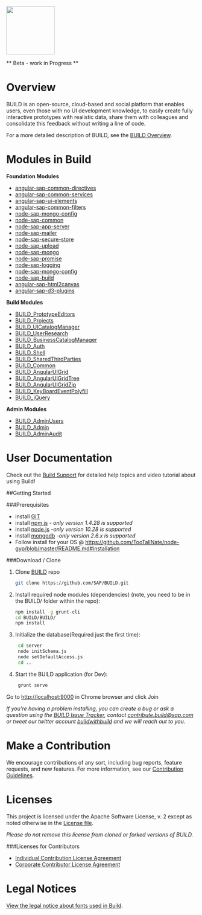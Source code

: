 <img src = "https://github.com/SAP/BUILD/blob/master/docs/images/BUILD_Logo_Light.png?raw=true" height="128"> 

** Beta - work in Progress **

# Overview 
BUILD  is an open-source, cloud-based and social platform that enables users, even those with no UI development knowledge, to easily create fully interactive prototypes with realistic data, share them with colleagues and consolidate this feedback without writing a line of code. 

For a more detailed description of BUILD, see the [BUILD Overview](https://github.com/SAP/BUILD/wiki/BUILD-Overview).

# Modules in Build
**Foundation Modules**
+ [angular-sap-common-directives](https://github.com/SAP/BUILD/tree/master/angular-sap-common-directives)
+ [angular-sap-common-services](https://github.com/SAP/BUILD/tree/master/angular-sap-common-services)
+ [angular-sap-ui-elements](https://github.com/SAP/BUILD/tree/master/angular-sap-ui-elements)
+ [angular-sap-common-filters](https://github.com/SAP/BUILD/tree/master/angular-sap-common-filters)
+ [node-sap-mongo-config](https://github.com/SAP/BUILD/tree/master/node-sap-mongo-config)
+ [node-sap-common](https://github.com/SAP/BUILD/tree/master/node-sap-common)
+ [node-sap-app-server](https://github.com/SAP/BUILD/tree/master/node-sap-app-server)
+ [node-sap-mailer](https://github.com/SAP/BUILD/tree/master/node-sap-mailer)
+ [node-sap-secure-store](https://github.com/SAP/BUILD/tree/master/node-sap-secure-store)
+ [node-sap-upload](https://github.com/SAP/BUILD/tree/master/node-sap-upload)
+ [node-sap-mongo](https://github.com/SAP/BUILD/tree/master/node-sap-mongo)
+ [node-sap-promise](https://github.com/SAP/BUILD/tree/master/node-sap-promise)
+ [node-sap-logging](https://github.com/SAP/BUILD/tree/master/node-sap-logging)
+ [node-sap-mongo-config](https://github.com/SAP/BUILD/tree/master/node-sap-mongo-config)
+ [node-sap-build](https://github.com/SAP/BUILD/tree/master/node-sap-build)
+ [angular-sap-html2canvas](https://github.com/SAP/BUILD/tree/master/angular-sap-html2canvas)
+ [angular-sap-d3-plugins](https://github.com/SAP/BUILD/tree/master/angular-sap-d3-plugins)

**Build Modules**
+ [BUILD_PrototypeEditors](https://github.com/SAP/BUILD/tree/master/BUILD_PrototypeEditors)
+ [BUILD_Projects](https://github.com/SAP/BUILD/tree/master/BUILD_Projects)
+ [BUILD_UICatalogManager](https://github.com/SAP/BUILD/tree/master/BUILD_UICatalogManager)
+ [BUILD_UserResearch](https://github.com/SAP/BUILD/tree/master/BUILD_UserResearch)
+ [BUILD_BusinessCatalogManager](https://github.com/SAP/BUILD/tree/master/BUILD_BusinessCatalogManager)
+ [BUILD_Auth](https://github.com/SAP/BUILD/tree/master/BUILD_Auth) 
+ [BUILD_Shell](https://github.com/SAP/BUILD/tree/master/BUILD_Shell)
+ [BUILD_SharedThirdParties](https://github.com/SAP/BUILD/tree/master/BUILD_SharedThirdParties)
+ [BUILD_Common](https://github.com/SAP/BUILD/tree/master/BUILD_Common)
+ [BUILD_AngularUIGrid](https://github.com/SAP/BUILD/tree/master/BUILD_AngularUIGrid)
+ [BUILD_AngularUIGridTree](https://github.com/SAP/BUILD/tree/master/BUILD_AngularUITree)
+ [BUILD_AngularUIGridZip](https://github.com/SAP/BUILD/tree/master/BUILD_AngularZip)
+ [BUILD_KeyBoardEventPolyfill](https://github.com/SAP/BUILD/tree/master/BUILD_KeyBoardEventPolyfill)
+ [BUILD_jQuery](https://github.com/SAP/BUILD/tree/master/BUILD_jQuery)

**Admin Modules**
+ [BUILD_AdminUsers](https://github.com/SAP/BUILD/tree/master/BUILD_AdminUsers)
+ [BUILD_Admin](https://github.com/SAP/BUILD/tree/master/BUILD_Admin)
+ [BUILD_AdminAudit](https://github.com/SAP/BUILD/tree/master/BUILD_AdminAudit)

# User Documentation
Check out the [Build Support](http://sap.github.io/BUILD_User_Assistance) for detailed help topics and video tutorial about using Build!

##Getting Started

###Prerequisites
- install [GIT](https://git-scm.com/downloads)
- install [npm.js](https://docs.npmjs.com/cli/install) - _*only version 1.4.28 is supported*_
- install [node.js](https://docs.npmjs.com/cli/install) -_*only version 10.28 is supported*_
- install [mongodb](https://www.mongodb.org/downloads#previous) -_*only version 2.6.x is supported*_
- Follow install for your OS @ https://github.com/TooTallNate/node-gyp/blob/master/README.md#installation


###Download / Clone

1. Clone [BUILD](https://github.com/SAP/BUILD) repo
    ```sh
    git clone https://github.com/SAP/BUILD.git
    ```

2. Install required node modules (dependencies) (note, you need to be in the BUILD/ folder within the repo):
    ```sh 
    npm install -g grunt-cli
    cd BUILD/BUILD/
    npm install
    ```
    
3. Initialize the database(Required just the first time):
   ```sh
    cd server
    node initSchema.js
    node setDefaultAccess.js
    cd ..
   ```
   
4. Start the BUILD application (for Dev):
    ```sh
     grunt serve
    ```

Go to [http://localhost:9000](http://localhost:9000) in Chrome browser and click Join

_If you're having a problem installing, you can create a bug or ask a question using the [BUILD Issue Tracker](https://github.com/SAP/BUILD/issues), contact contribute.build@sap.com or tweet our twitter account [buildwithbuild](https://twitter.com/buildwithbuild) and we will reach out to you._ 

# Make a Contribution
We encourage contributions of any sort, including bug reports, feature requests, and new features.  For more information, see our [Contribution Guidelines](https://github.wdf.sap.corp/Norman/Norman/wiki/Contribution-Guidelines).

# Licenses

This project is licensed under the Apache Software License, v. 2 except as noted otherwise in the [License file](https://github.com/SAP/BUILD/blob/master/LICENSE.txt).

_Please do not remove this license from cloned or forked versions of BUILD._

###Licenses for Contributors

+ [Individual Contribution License Agreement](https://github.com/SAP/BUILD/blob/master/docs/SAP%20License%20Agreements/SAP%2BIndividual%2BContributor%2BLicense%2BAgreement.pdf) 
+ [Corporate Contributor License Agreement](https://github.com/SAP/BUILD/blob/master/docs/SAP%20License%20Agreements/SAP%2BCorporate%2BContributor%2BLicense%2BAgreement.pdf) 

# Legal Notices

[View the legal notice about fonts used in Build](https://github.com/SAP/BUILD/wiki/Legal-Notice-About-Fonts).
